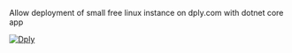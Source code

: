 Allow deployment of small free linux instance on dply.com with dotnet core app


[![Dply](https://dply.co/b.svg)](https://dply.co/b/vGoTY7zj) 
